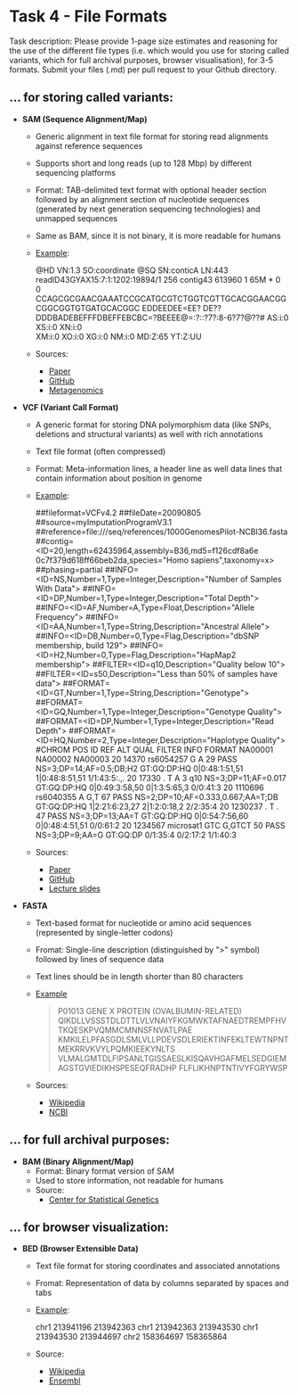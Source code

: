 # Task 4 - File Formats

Task description:
Please provide 1-page size estimates and reasoning for the use of the different file types (i.e. which would you use for storing called variants, which for full archival purposes, browser visualisation), for 3-5 formats.
Submit your files (.md) per pull request to your Github directory.


## ... for storing called variants:

- **SAM (Sequence Alignment/Map)** 
	- Generic alignment in text file format for storing read alignments against reference sequences
	- Supports short and long reads (up to 128 Mbp) by different sequencing platforms
	- Format: TAB-delimited text format with optional header section followed by an alignment section of nucleotide sequences (generated by next generation sequencing technologies) and unmapped sequences
	- Same as BAM, since it is not binary, it is more readable for humans
	- [Example](https://sites.google.com/site/wiki4metagenomics/tools/samtools/bam-sam-file-format):
		>
		@HD    VN:1.3    SO:coordinate
		@SQ    SN:conticA    LN:443
		readID43GYAX15:7:1:1202:19894/1    256    contig43    613960    1    65M    *    0    
		0    CCAGCGCGAACGAAATCCGCATGCGTCTGGTCGTTGCACGGAACGGCGGCGGTGTGATGCACGGC    EDDEEDEE=EE?
		DE??DDDBADEBEFFFDBEFFEBCBC=?BEEEE@=:?::?7?:8-6?7?@??#    AS:i:0    XS:i:0  XN:i:0  
		XM:i:0  XO:i:0  XG:i:0  NM:i:0  MD:Z:65  YT:Z:UU
		
	- Sources:
		- [Paper](https://www.ncbi.nlm.nih.gov/pmc/articles/PMC2723002/)
		- [GitHub](https://samtools.github.io/hts-specs/SAMv1.pdf)
		- [Metagenomics](https://sites.google.com/site/wiki4metagenomics/tools/samtools/bam-sam-file-format) 	

            

- **VCF (Variant Call Format)** 
	- A generic format for storing DNA polymorphism data (like SNPs, deletions and structural variants) as well with rich annotations
	- Text file format (often compressed) 
	- Format: Meta-information lines, a header line as well data lines that contain information about position in genome 
	- [Example](https://samtools.github.io/hts-specs/VCFv4.2.pdf):
		>
		##fileformat=VCFv4.2
		##fileDate=20090805
		##source=myImputationProgramV3.1
		##reference=file:///seq/references/1000GenomesPilot-NCBI36.fasta
		##contig=<ID=20,length=62435964,assembly=B36,md5=f126cdf8a6e 0c7f379d618ff66beb2da,species="Homo sapiens",taxonomy=x>
		##phasing=partial
		##INFO=<ID=NS,Number=1,Type=Integer,Description="Number of Samples With Data">
		##INFO=<ID=DP,Number=1,Type=Integer,Description="Total Depth">
		##INFO=<ID=AF,Number=A,Type=Float,Description="Allele Frequency">
		##INFO=<ID=AA,Number=1,Type=String,Description="Ancestral Allele">
		##INFO=<ID=DB,Number=0,Type=Flag,Description="dbSNP membership, build 129">
		##INFO=<ID=H2,Number=0,Type=Flag,Description="HapMap2 membership">
		##FILTER=<ID=q10,Description="Quality below 10">
		##FILTER=<ID=s50,Description="Less than 50% of samples have data">
		##FORMAT=<ID=GT,Number=1,Type=String,Description="Genotype">
		##FORMAT=<ID=GQ,Number=1,Type=Integer,Description="Genotype Quality">
		##FORMAT=<ID=DP,Number=1,Type=Integer,Description="Read Depth">
		##FORMAT=<ID=HQ,Number=2,Type=Integer,Description="Haplotype Quality">
		#CHROM POS ID REF ALT QUAL FILTER INFO FORMAT NA00001 NA00002 NA00003
		20 14370 rs6054257 G A 29 PASS NS=3;DP=14;AF=0.5;DB;H2 GT:GQ:DP:HQ 0|0:48:1:51,51 1|0:48:8:51,51 1/1:43:5:.,.
		20 17330 . T A 3 q10 NS=3;DP=11;AF=0.017 GT:GQ:DP:HQ 0|0:49:3:58,50 0|1:3:5:65,3 0/0:41:3
		20 1110696 rs6040355 A G,T 67 PASS NS=2;DP=10;AF=0.333,0.667;AA=T;DB GT:GQ:DP:HQ 1|2:21:6:23,27 2|1:2:0:18,2 2/2:35:4
		20 1230237 . T . 47 PASS NS=3;DP=13;AA=T GT:GQ:DP:HQ 0|0:54:7:56,60 0|0:48:4:51,51 0/0:61:2
		20 1234567 microsat1 GTC G,GTCT 50 PASS NS=3;DP=9;AA=G GT:GQ:DP 0/1:35:4 0/2:17:2 1/1:40:3
		
	- Sources:
		- [Paper](https://www.ncbi.nlm.nih.gov/pmc/articles/PMC3137218/)
		- [GitHub](https://samtools.github.io/hts-specs/VCFv4.1.pdf)
		- [Lecture slides](https://compbiozurich.org/UZH-BIO392/course-material/2020/2020-09-18-BIO392-files.pdf)


- **FASTA** 
	- Text-based format for nucleotide or amino acid sequences (represented by single-letter codons) 
	- Fromat: Single-line description (distinguished by ">" symbol) followed by lines of sequence data 
	- Text lines should be in length shorter than 80 characters 
	- [Example](https://blast.ncbi.nlm.nih.gov/Blast.cgi?CMD=Web&PAGE_TYPE=BlastDocs&DOC_TYPE=BlastHelp)
		>
		>P01013 GENE X PROTEIN (OVALBUMIN-RELATED)
		QIKDLLVSSSTDLDTTLVLVNAIYFKGMWKTAFNAEDTREMPFHVTKQESKPVQMMCMNNSFNVATLPAE
		KMKILELPFASGDLSMLVLLPDEVSDLERIEKTINFEKLTEWTNPNTMEKRRVKVYLPQMKIEEKYNLTS
		VLMALGMTDLFIPSANLTGISSAESLKISQAVHGAFMELSEDGIEMAGSTGVIEDIKHSPESEQFRADHP
		FLFLIKHNPTNTIVYFGRYWSP
		
	- Sources: 
		- [Wikipedia](https://en.wikipedia.org/wiki/FASTA_format) 
		- [NCBI](https://blast.ncbi.nlm.nih.gov/Blast.cgi?CMD=Web&PAGE_TYPE=BlastDocs&DOC_TYPE=BlastHelp)


## ... for full archival purposes:

- **BAM (Binary Alignment/Map)**
	- Format: Binary format version of SAM 
	- Used to store information, not readable for humans 
	- Source:
		- [Center for Statistical Genetics](https://genome.sph.umich.edu/wiki/BAM)



## ... for browser visualization:

- **BED (Browser Extensible Data)** 
	- Text file format for storing coordinates and associated annotations 
	- Fromat: Representation of data by columns separated by spaces and tabs
	- [Example](https://m.ensembl.org/info/website/upload/bed.html):
		>
		chr1  213941196  213942363
		chr1  213942363  213943530
		chr1  213943530  213944697
		chr2  158364697  158365864
		
	- Source:
		- [Wikipedia](https://en.wikipedia.org/wiki/BED_(file_format))
		- [Ensembl](https://m.ensembl.org/info/website/upload/bed.html)
